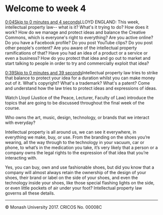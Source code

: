 # Welcome to week 4

[0:04Skip to 0 minutes and 4 seconds](https://www.futurelearn.com/courses/law-for-non-lawyers/3/steps/177780#)LLOYD ENGLAND: This week, intellectual property law-- what is it? What's it trying to do? How does it work? How do we manage and protect ideas and balance the Creative Commons, which is everyone's right to everything? Are you active online? Do you have a Facebook profile? Do you post YouTube clips? Do you post other people's content? Are you aware of the intellectual property ramifications of that? Have you had an idea of a product or a service or even a business? How do you protect that idea and go out to market and start talking to people in order to try and commercially exploit that idea?

[0:39Skip to 0 minutes and 39 seconds](https://www.futurelearn.com/courses/law-for-non-lawyers/3/steps/177780#)Intellectual property law tries to strike that balance to protect your idea for a duration whilst you can make money out of it. What's copyright? What's a trademark? What's a patent? Come and understand how the law tries to protect ideas and expressions of ideas.

Watch Lloyd (Justice of the Peace, Lecturer, Faculty of Law) introduce the topics that are going to be discussed throughout the final week of the course.

Who owns the art, music, design, technology, or brands that we interact with everyday?

Intellectual property is all around us, we can see it everywhere, in everything we make, buy, or use. From the branding on the shoes you’re wearing, all the way through to the technology in your vacuum, car or phone, to what’s in the medication you take, it’s very likely that a person or a company owns the legal rights to the expression of that idea that you’re interacting with.

Yes, you can buy, own and use fashionable shoes, but did you know that a company will almost always retain the ownership of the design of your shoes, their brand or label on the side of your shoes, and even the technology inside your shoes, like those special flashing lights on the side, or even little pockets of air under your foot? Intellectual property law governs all these details.

------

© Monash University 2017. CRICOS No. 00008C